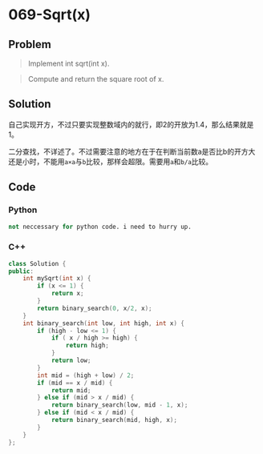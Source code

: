 # 069-Sqrt(x)

## Problem

> Implement int sqrt(int x).

> Compute and return the square root of x.

## Solution

自己实现开方，不过只要实现整数域内的就行，即2的开放为1.4，那么结果就是1。

二分查找，不详述了。不过需要注意的地方在于在判断当前数a是否比b的开方大还是小时，不能用`a×a`与`b`比较，那样会超限。需要用`a`和`b/a`比较。

## Code

### Python

```python
not neccessary for python code. i need to hurry up.
```

### C++

```cpp
class Solution {
public:
    int mySqrt(int x) {
        if (x <= 1) {
            return x;
        }
        return binary_search(0, x/2, x);
    }
    int binary_search(int low, int high, int x) {
        if (high - low <= 1) {
            if ( x / high >= high) {
                return high;
            }
            return low;
        }
        int mid = (high + low) / 2;
        if (mid == x / mid) {
            return mid;
        } else if (mid > x / mid) {
            return binary_search(low, mid - 1, x);
        } else if (mid < x / mid) {
            return binary_search(mid, high, x);
        }
    }
};
```